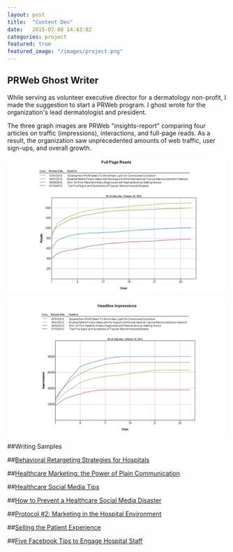 ```yaml
---
layout: post
title:  "Content Dev"
date:   2015-07-08 14:43:02
categories: project
featured: true
featured_image: "/images/project.png"
---
```


## PRWeb Ghost Writer

While serving as volunteer executive director for a dermatology non-profit, I made the suggestion to start a PRWeb program. I ghost wrote for the organization's lead dermatologist and president. 

The three graph images are PRWeb "insights-report" comparing four articles on traffic (impressions), interactions, and full-page reads.  As a result, the organization saw unprecedented amounts of web traffic, user sign-ups, and overall growth.


![Full Page Reads](/images/fullPageReads.png)


![Headline](/images/chartHeadline.png)
 
##Writing Samples 

##[Behavioral Retargeting Strategies for Hospitals](/blogs/BehavioralRetargeting.pdf)

##[Healthcare Marketing: the Power of Plain Communication](/blogs/HealthcareMarketing.pdf)

##[Healthcare Social Media Tips](/blogs/HealthcareSocialMedia.pdf)

##[How to Prevent a Healthcare Social Media Disaster](/blogs/HealthcareSocialMediaDisaster.pdf)

##[Protocol #2: Marketing in the Hospital Environment](/blogs/Protocol.pdf)

##[Selling the Patient Experience](/blogs/PatientExperience.pdf)
  
##[Five Facebook Tips to Engage Hospital Staff](/blogs/FacebookTips.pdf)  
